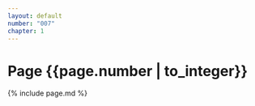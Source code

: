 ```yaml
---
layout: default
number: "007"
chapter: 1
---
```


# Page {{page.number | to_integer}}
{% include page.md %}
